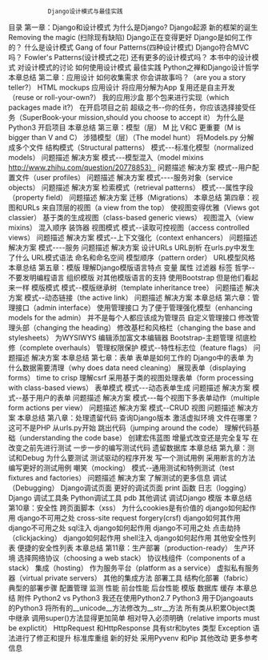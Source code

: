                Django设计模式与最佳实践
目录
第一章：Django和设计模式
为什么是Django?
Django起源
    新的框架的诞生
    Removing the magic (扫除现有缺陷)
    Django正在变得更好
    Django是如何工作的？
什么是设计模式
   Gang of four Patterns(四种设计模式)
   Django符合MVC吗？
   Fowler's Patterns(设计模式之花)
   还有更多的设计模式吗？
本书中的设计模式
    对设计模式的讨论
    如何使用设计模式
最佳实践
     Python之禅和Django设计哲学
本章总结
第二章：应用设计
如何收集需求
你会讲故事吗？（are you a story teller?）
HTML mockups
应用设计
     将应用分解为App
     复用还是自主开发（reuse or roll-your-own?）
           我的应用沙盒
    那个包来进行实现（which packages made it?）
在开启项目之前
超级之书--你的任务，你应该选择接受任务（SuperBook-your mission,should you choose to accept it） 
     为什么是Python3
     开启项目
本章总结
第三章：模型（层）
M 比 V和C 更重要（M is bigger than V and C）
涉猎模型（层）（The model hunt）
     将Models.py 分解成多个文件
结构模式（Structural patterns）
   模式---标准化模型（normalized models）
            问题描述
            解决方案
   模式---模型混入（model mixins  http://www.zhihu.com/question/20778853）
            问题描述
            解决方案
    模式--用户配置文件（user profiles）
            问题描述
             解决方案
    模式----服务对象（service objects）
            问题描述
             解决方案
  检索模式（retrieval patterns）
       模式---属性字段（property field）
              问题描述
              解决方案
迁移（Migrations）
本章总结
第四章：视图和URLs
 来自顶层的视图（a view from the top）
    使视图变得优雅（Views got classier）
基于类的生成视图（class-based generic views）
视图混入（view mixins）
   混入顺序
装饰器
视图模式
   模式--读取可控视图（access controlled views）
       问题描述
       解决方案
   模式--上下文强化（context enhancers）
        问题描述
         解决方案
    模式----服务
          问题描述
          解决方案
 设计URLs
   URL剖析
      在urls.py中发生了什么
      URL模式语法
      命名和命名空间
      模型顺序（pattern order）
      URL模型风格
本章总结
第五章：模版
 理解Django模版语言特点
    变量
    属性
    过滤器
    标签
    哲学--不要发明编程语言
组织模版
    对其他模版语言的支持
使用Bootstrap
    但是他们看起来一样
模版模式
   模式--模版继承树（template inheritance tree）
      问题描述
      解决方案
    模式--动态链接（the active link）
        问题描述
        解决方案
本章总结
第六章：管理接口（admin interface）
     使用管理接口
为了便于管理强化模型（enhancing models for the admin）
    并不是每个人都应该成为管理员
自定义管理接口
  修改管理头部（changing the heading）
  修改基栏和风格栏（changing the base and stylesheets）
   为WYSIWYS 编辑添加富文本编辑器
  Bootstrap-主题管理
  彻底检修（complete overhauls）
管理权限保护
     模式--特性标志位（feature flags）
         问题描述
         解决方案
本章总结
第七章：表单
表单是如何工作的
   Django中的表单
   为什么数据需要清理（why does data need cleaning）
展现表单（displaying forms）
    time to crisp
理解csrf
采用基于类的视图处理表单（form processing with class-based views）
表单模式
   模式---动态表单生成
       问题描述
       解决方案
   模式--基于用户的表单
        问题描述
        解决方案
     模式---每个视图下多表单动作（multiple form actions per view）
       问题描述
        解决方案
  模式--CRUD 视图
          问题描述
          解决方案
本章总结
第八章：处理遗留代码
查询Django版本
   激活虚拟环境
文件在哪里？这可不是PHP
从urls.py开始
跳出代码（jumping around the code）
理解代码基础（understanding the code base）
  创建宏伟蓝图
增量式改变还是完全复写
在改变之前先进行测试
   一步一步的编写测试代码
遗留数据库
本章总结
第九章：测试和Debug
为什么要测试
测试驱动的程序开发
写一个测试用例
   采用断言的方法
   编写更好的测试用例
嘲笑（mocking）
模式--通用测试和特例测试（test fixtures and factories）
     问题描述
    解决方案
了解测试的更多信息
调试（Debugging）
    Django调试页面
          更好的调试页面
print  函数
日志（logging）
Django 调试工具条
Python调试工具 pdb
其他调试
调试Django 模版
本章总结
第10章：安全性
跨页面脚本（xss）
   为什么cookies是有价值的
      django如何起作用
      django不可用之处
   cross-site request forgery(crsf)
       django如何其作用
        django不可用之处
 sql注入
    django如何起作用
     django不可用之处
 点击劫持（clickjacking）
     django如何起作用
 shell注入
      django如何起作用
 其他安全性列表
  便捷的安全性列表
本章总结
 第11章：生产部署（production-ready）
生产环境
  选择网络协议（choosing a web stack）
  协议栈组件（components of a stack）
集成（hosting）
  作为服务平台（platform as a service）
   虚拟私有服务器（virtual private servers）
  其他的集成方法
部署工具
   结构化部署（fabric）
      典型的部署步骤
    配置管理
监测
性能
   前台性能
   后台性能
       模版
        数据库
        缓存
本章总结
附件  Python2 vs Python3
 我还在使用Python2.7
Python3
   用于Djangoauts 的Python3
   将所有的__unicode__方法修改为__str__方法
所有类从积累Object类中继承
调用super()方法显得更加简单
相对导入必须明确（relative imports must be explictit）
HttpRequest 和HttpResponse 具有str和bytes 类型
Exception 语法进行了修正和提升
标准库重组
新的好处
    采用Pyvenv 和Pip
其他改动
更多参考信息



    
   
    

